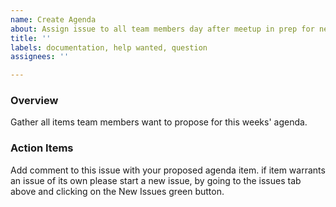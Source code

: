 ```yaml
---
name: Create Agenda
about: Assign issue to all team members day after meetup in prep for next meetup
title: ''
labels: documentation, help wanted, question
assignees: ''

---
```


### Overview
Gather all items team members want to propose for this weeks' agenda.

### Action Items
Add comment to this issue with your proposed agenda item. if item warrants an issue of its own please start a new issue, by going to the issues tab above and clicking on the New Issues green button.
